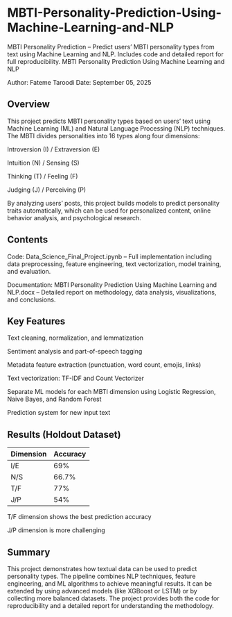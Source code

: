 # MBTI-Personality-Prediction-Using-Machine-Learning-and-NLP
MBTI Personality Prediction – Predict users’ MBTI personality types from text using Machine Learning and NLP. Includes code and detailed report for full reproducibility.
MBTI Personality Prediction Using Machine Learning and NLP

Author: Fateme Taroodi
Date: September 05, 2025

## Overview

This project predicts MBTI personality types based on users’ text using Machine Learning (ML) and Natural Language Processing (NLP) techniques. The MBTI divides personalities into 16 types along four dimensions:

Introversion (I) / Extraversion (E)

Intuition (N) / Sensing (S)

Thinking (T) / Feeling (F)

Judging (J) / Perceiving (P)

By analyzing users’ posts, this project builds models to predict personality traits automatically, which can be used for personalized content, online behavior analysis, and psychological research.

## Contents

Code: Data_Science_Final_Project.ipynb – Full implementation including data preprocessing, feature engineering, text vectorization, model training, and evaluation.

Documentation: MBTI Personality Prediction Using Machine Learning and NLP.docx – Detailed report on methodology, data analysis, visualizations, and conclusions.

## Key Features

Text cleaning, normalization, and lemmatization

Sentiment analysis and part-of-speech tagging

Metadata feature extraction (punctuation, word count, emojis, links)

Text vectorization: TF-IDF and Count Vectorizer

Separate ML models for each MBTI dimension using Logistic Regression, Naive Bayes, and Random Forest

Prediction system for new input text

## Results (Holdout Dataset)

| Dimension | Accuracy |
| --------- | -------- |
| I/E       | 69%      |
| N/S       | 66.7%    |
| T/F       | 77%      |
| J/P       | 54%      |
T/F dimension shows the best prediction accuracy

J/P dimension is more challenging


## Summary

This project demonstrates how textual data can be used to predict personality types. The pipeline combines NLP techniques, feature engineering, and ML algorithms to achieve meaningful results. It can be extended by using advanced models (like XGBoost or LSTM) or by collecting more balanced datasets. The project provides both the code for reproducibility and a detailed report for understanding the methodology.



